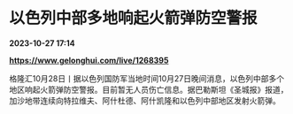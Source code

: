 # 以色列中部多地响起火箭弹防空警报

**2023-10-27 17:14**

**https://www.gelonghui.com/live/1268395**

格隆汇10月28日丨据以色列国防军当地时间10月27日晚间消息，以色列中部多个地区响起火箭弹防空警报。目前暂无人员伤亡信息。据巴勒斯坦《圣城报》报道，加沙地带连续向特拉维夫、阿什杜德、阿什凯隆和以色列中部地区发射火箭弹。